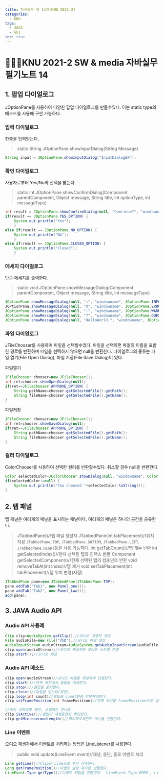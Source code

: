 ```yaml
---
title: 자바실무 제 14강[KNU 2021-2]
categories:
  - KNU
tags:
  - JAVA
  - GUI
toc: true
---
```


# 👨‍💻🏫KNU 2021-2 SW & media 자바실무 필기노트 14


## 1. 팝업 다이얼로그

JOptionPane를 사용하여 다양한 팝업 다이얼로그를 만들수있다. 이는 static type의 메소드를 사용해 구현 가능하다.

### 입력 다이얼로그

한줄을 입력받는다.

>static String JOptionPane.showInputDialog(String Message)

~~~JAVA
String input = JOptionPane.showInputDialog("InputDialogEX");
~~~

### 확인 다이얼로그

사용자로부터 Yes/No의 선택을 받는다.

>static int JOptionPane.showConfirmDialog(Component parentComponent, Object message, String title, int optionType, int messageType)

~~~JAVA
int result = JOptionPane.showConfirmDialog(null, "Continue?", "windowname", JOptionPane.YES_NO_OPTION, JOptionPane.QUESTION_MESSAGE);
if(result == JOptionPane.YES_OPTION) {
    System.out.println("Yes");
    }
else if(result == JOptionPane.NO_OPTION) {
    System.out.println("No");
    }
else if(result == JOptionPane.CLOSED_OPTION) {
    System.out.println("Closed");
    }
~~~

### 메세지 다이얼로그

단순 메세지를 출력한다.

>static void JOptionPane.showMessageDialog(Component parentComponent, Object message, String title, int messageType)

~~~JAVA
JOptionPane.showMessageDialog(null, "i", "windowname", JOptionPane.INFORMATION_MESSAGE);
JOPtionPane.showMessageDialog(null, "X", "windowname", JOptionPane.ERROR_MESSAGE);
JOptionPane.showMessageDialog(null, "!", "windowname", JOptionPane.WARNING_MESSAGE);
JOptionPane.showMessageDialog(null, "?", "windowname", JOptionPane.QUESTION_MESSAGE);
JOptionPane.showMessageDialog(null, "HelloWorld.", "windowname", JOptionPane.PLAIN_MESSAGE);
~~~

### 파일 다이얼로그

JFileChooser를 사용하여 파일을 선택할수있다. 파일을 선택하면 파일의 이름을 포함한 경로를 반환하며 파일을 선택하지 않으면 null을 반환한다. 
다이얼로그의 종류는 파일 열기(File Open Dialog), 파일 저장(File Save Dialog)이 있다.

파일열기

~~~JAVA
JFileChooser chooser=new JFileChooser();
int ret=chooser.showOpenDialog(null);
if(ret==JFileChooser.APPROVE_OPTION) {
    String pathName=chooser.getSelectedFile().getPath();
    String fileName=chooser.getSelectedFile().getName();
}
~~~

파일저장

~~~JAVA
JFileChooser chooser=new JFileChooser();
int ret=chooser.showSaveDialog(null);
if(ret==JFileChooser.APPROVE_OPTION) {
    String pathName=chooser.getSelectedFile().getPath();
    String fileName=chooser.getSelectedFile().getName();
}
~~~

### 컬러 다이얼로그

ColorChooser를 사용하여 선택한 컬러를 반환할수있다. 취소할 경우 null을 반환한다.

~~~JAVA
Color selectedColor=JColorChooser.showDialog(null, "windowname", Color.BLACK);
if(selectedColor!=null) {
    System.out.println("You choosed "+selectedColor.toString());
}
~~~

## 2. 탭 패널

탭 패널은 여러개의 패널을 표시하는 패널이다. 여러개의 패널은 하나의 공간을 공유한다. 

>JTabbedPane()//탭 패널 생성자
>JTabbedPane(int tabPlacement)//위치 지정 `JTabbedPane.TOP`, `JTabbedPane.BOTTOM`, `JTabbedPane.LEFT`, `JTabbedPane.RIGHT`등을 사용 가능하다.
>int getTabCount()//탭 개수 반환
>int getSelectedIndex()//현재 선택된 탭의 인덱스 반환
>Component getSelectedComponent()//현재 선택된 탭의 컴포넌트 반환
>void removeTabAt(int index)//탭 제거
>void setTabPlacement(int tabPlacement)//탭 위치 변경(지정)

~~~JAVA
JTabbedPane pane=new JTabbedPane(JTabbedPane.TOP);
pane.addTab("Tab1", new Panel_one());
pane.addTab("Tab2", new Panel_two());
add(pane);
~~~

## 3. JAVA Audio API

### Audio API 사용례

~~~JAVA
Clip clip=AudioSystem.getClip();//오디오 재생자 생성
File audioFile=new File("경로");//오디오 파일 생성
AudioInputStream audioStream=AudioSystem.getAudioInputStream(audioFile);//오디오 스트림 생성
clip.open(audioStream);//오디오 재생자에 오디오 스트림 연결
clip.start();//오디오 재생
~~~

### Audio API 메소드

~~~JAVA
clip.open(audioStream)//오디오 파일을 재생자에 연결한다.
clip.start()//현재 위치에서 클립을 재생한다.
clip.stop()//클립을 중지한다.
clip.close()//파일을 닫는다(리턴).
clip.loop(int count)//클립을 count만큼 반복재생한다.
clip.setFramePosition(int framePosition)//현재 위치를 framePosition으로 설정한다.

//이하 코파일럿 제안, 수업에는 안나옴
clip.isActive()//클립이 재생중인지 확인한다.
clip.getMicrosecondLength()//마이크로세컨드 개수를 반환한다.
~~~

### Line 이벤트

오디오 재생자에서 이벤트를 처리하는 방법은 LineListener를 사용한다.

>public void update(LineEvent event)//재생, 중단, 종료 이벤트 처리

~~~JAVA
Line getLine()//Clip은 Line으로 부터 상속된다.
Long getFramePosition()//이벤트 발생 위치를 반환한다.
LineEvent.Type getType()//이벤트 타입을 반환한다. `LineEvent.Type.OPEN`,`LineEvent.Type.START`, `LineEvent.Type.STOP`, `LineEvent.Type.CLOSE`
~~~


